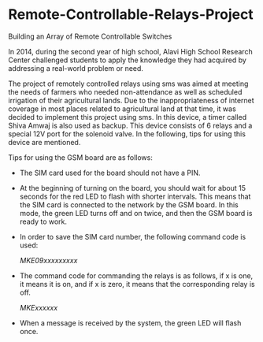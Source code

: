 # Remote-Controllable-Relays-Project

Building an Array of Remote Controllable Switches

In 2014, during the second year of high school, Alavi High School Research Center challenged students to apply the knowledge they had acquired by addressing a real-world problem or need.

The project of remotely controlled relays using sms was aimed at meeting the needs of farmers who needed non-attendance as well as scheduled irrigation of their agricultural lands. Due to the inappropriateness of internet coverage in most places related to agricultural land at that time, it was decided to implement this project using sms. In this device, a timer called Shiva Amwaj is also used as backup. This device consists of 6 relays and a special 12V port for the solenoid valve. In the following, tips for using this device are mentioned.

Tips for using the GSM board are as follows:

- The SIM card used for the board should not have a PIN.

- At the beginning of turning on the board, you should wait for about 15 seconds for the red LED to flash with shorter intervals. This means that the SIM card is connected to the network by the GSM board. In this mode, the green LED turns off and on twice, and then the GSM board is ready to work.

- In order to save the SIM card number, the following command code is used:

    *MKE09xxxxxxxxx*

- The command code for commanding the relays is as follows, if x is one, it means it is on, and if x is zero, it means that the corresponding relay is off.

    *MKExxxxxx*

- When a message is received by the system, the green LED will flash once.



